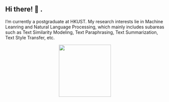 <h2> Hi there!  👋 .</h2>
<!-- I'm Jack, and bighead is my nickname -->
<a> I’m currently a postgraduate at HKUST. My research interests lie in Machine Leanring and Natural Language Processing, which mainly includes subareas such as Text Similarity Modeling, Text Paraphrasing, Text Summarization, Text Style Transfer, etc. </a>
<p align='center'>
<a href="https://github.com/Jackthebighead">
  <img height="165em" src="https://github-readme-stats.vercel.app/api?username=Jackthebighead&theme=buefy&show_icons=true" />
</a>
</p>
<!-- <h4> 🤝🏻 &nbsp; Connect with me via:</h4>
<p align="center">
<a href="mailto:yanzheyuan23@sina.com"><img alt="Email" src="https://img.shields.io/badge/Email-yanzheyuan23@sina.com-blue?style=flat-square&logo=gmail"></a>
<a href="http://linkedin.com/in/yanzhe-yuan-103157191/"><img alt="LinkedIn" src="https://img.shields.io/badge/LinkedIn-YUAN%20Yanzhe-blue?style=flat-square&logo=linkedin"></a>
</p> -->

